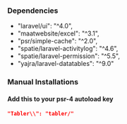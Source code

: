 ### Dependencies

- "laravel/ui": "^4.0",
- "maatwebsite/excel": "^3.1",
- "psr/simple-cache": "^2.0",
- "spatie/laravel-activitylog": "^4.6",
- "spatie/laravel-permission": "^5.5",
- "yajra/laravel-datatables": "^9.0"

### Manual Installations

#### Add this to your psr-4 autoload key

```json
"Tabler\\": "tabler/"
```
